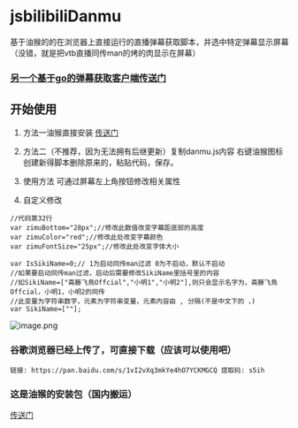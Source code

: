 # jsbilibiliDanmu
基于油猴的的在浏览器上直接运行的直播弹幕获取脚本，并选中特定弹幕显示屏幕（没错，就是把vtb直播同传man的烤的肉显示在屏幕）

### [另一个基于go的弹幕获取客户端传送门](https://github.com/sirodeneko/gobilibiliDanmu)


## 开始使用
1. 方法一油猴直接安装 
    [传送门](https://greasyfork.org/zh-CN/scripts/400941-bilibili%E7%9B%B4%E6%92%AD%E7%83%A4%E8%82%89man%E5%AD%97%E5%B9%95%E6%98%BE%E7%A4%BA)
2. 方法二（不推荐，因为无法拥有后继更新）复制danmu.js内容 右键油猴图标创建新得脚本删除原来的，粘贴代码，保存。

3. 使用方法
可通过屏幕左上角按钮修改相关属性 

4. 自定义修改
```
//代码第32行
var zimuBottom="28px";//修改此数值改变字幕距底部的高度
var zimuColor="red";//修改此处改变字幕颜色
var zimuFontSize="25px";//修改此处改变字体大小

var IsSikiName=0;// 1为启动同传man过滤 0为不启动，默认不启动
//如果要启动同传man过滤，启动后需要修改SikiName里括号里的内容
//如SikiName=["斋藤飞鳥Offcial","小明1","小明2"],则只会显示名字为，斋藤飞鳥Offcial，小明1，小明2的同传
//此变量为字符串数字，元素为字符串变量，元素内容由 , 分隔(不是中文下的 ，)
var SikiName=[""];
```


  ![image.png](https://i.loli.net/2020/04/15/I1OQEcVUHjbMreT.png)


### 谷歌浏览器已经上传了，可直接下载（应该可以使用吧）  
  ```
  链接: https://pan.baidu.com/s/1vI2vXq3mkYe4hO7YCKMGCQ 提取码: s5ih
  ```
###   这是油猴的安装包（国内搬运）  
  [传送门](https://www.xmpojie.com/697.html)

